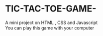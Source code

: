# TIC-TAC-TOE-GAME-
A mini project on HTML , CSS and Javascript<br>
You can play this game with your computer 
